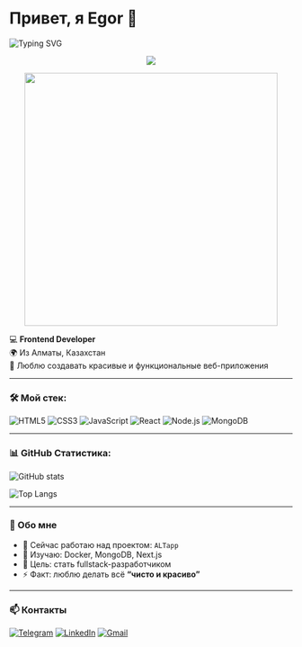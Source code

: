 # Привет, я Egor 👋  

![Typing SVG](https://readme-typing-svg.herokuapp.com?color=%2336BCF7&lines=Frontend+Developer;Backend+Developer;Fullstack+Engineer;Люблю+кодить+и+создавать+новое)

<p align="center">
  <img src="https://readme-typing-svg.herokuapp.com?font=Orbitron&size=30&duration=4000&pause=1000&color=FF00FF&center=true&vCenter=true&width=500&lines=⚡ZEWS+FF+INITIALIZING...;ACCESS+CYBER+GRID;SYSTEM+READY" />
</p>

<p align="center">
  <img src="https://raw.githubusercontent.com/maitraysuthar/github-readme-svg-glitch/main/glitch.svg" width="450">
</p>



💻 **Frontend Developer**  
🌍 Из Алматы, Казахстан  
🚀 Люблю создавать красивые и функциональные веб-приложения  

---

### 🛠️ Мой стек:
![HTML5](https://img.shields.io/badge/HTML5-E34F26?logo=html5&logoColor=white)
![CSS3](https://img.shields.io/badge/CSS3-1572B6?logo=css3&logoColor=white)
![JavaScript](https://img.shields.io/badge/JavaScript-F7DF1E?logo=javascript&logoColor=black)
![React](https://img.shields.io/badge/React-20232A?logo=react&logoColor=61DAFB)
![Node.js](https://img.shields.io/badge/Node.js-339933?logo=node.js&logoColor=white)
![MongoDB](https://img.shields.io/badge/MongoDB-4EA94B?logo=mongodb&logoColor=white)

---

### 📊 GitHub Статистика:
![GitHub stats](https://github-readme-stats.vercel.app/api?username=eg1oria&show_icons=true&theme=radical)

![Top Langs](https://github-readme-stats.vercel.app/api/top-langs/?username=eg1oria&layout=compact&theme=radical)

---

### 💬 Обо мне
- 🔭 Сейчас работаю над проектом: `ALTapp`  
- 🌱 Изучаю: Docker, MongoDB, Next.js  
- 🎯 Цель: стать fullstack-разработчиком  
- ⚡ Факт: люблю делать всё **“чисто и красиво”**

---

### 📫 Контакты
[![Telegram](https://img.shields.io/badge/Telegram-2CA5E0?logo=telegram&logoColor=white)](https://t.me/eg1oria)
[![LinkedIn](https://img.shields.io/badge/LinkedIn-0A66C2?logo=linkedin&logoColor=white)](https://www.linkedin.com/in/zews-ff-62266038b/)
[![Gmail](https://img.shields.io/badge/Email-D14836?logo=gmail&logoColor=white)](mailto:leontevegor57@gmail.com)

